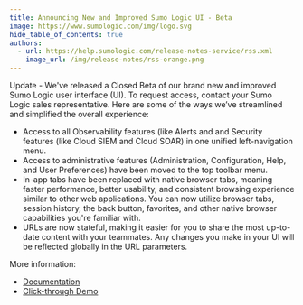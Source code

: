 ```yaml
---
title: Announcing New and Improved Sumo Logic UI - Beta
image: https://www.sumologic.com/img/logo.svg
hide_table_of_contents: true
authors:
  - url: https://help.sumologic.com/release-notes-service/rss.xml
    image_url: /img/release-notes/rss-orange.png
---
```


Update - We've released a Closed Beta of our brand new and improved Sumo Logic user interface (UI). To request access, contact your Sumo Logic sales representative. Here are some of the ways we’ve streamlined and simplified the overall experience:

* Access to all Observability features (like Alerts and and Security features (like Cloud SIEM and Cloud SOAR) in one unified left-navigation menu.
* Access to administrative features (Administration, Configuration, Help, and User Preferences) have been moved to the top toolbar menu.
* In-app tabs have been replaced with native browser tabs, meaning faster performance, better usability, and consistent browsing experience similar to other web applications. You can now utilize browser tabs, session history, the back button, favorites, and other native browser capabilities you're familiar with.
* URLs are now stateful, making it easier for you to share the most up-to-date content with your teammates. Any changes you make in your UI will be reflected globally in the URL parameters.

More information:
* [Documentation](/docs/get-started/sumo-logic-ui-new)
* [Click-through Demo](https://app.storylane.io/share/dbjtjmulqvcb)

<!--We'd love your feedback! Just click the **Feedback** button at the bottom of the left-side nav. You can also reach out to our [Sumo Dojo Slack community](https://sumodojo.slack.com/) #sumo-new-ui channel.-->
